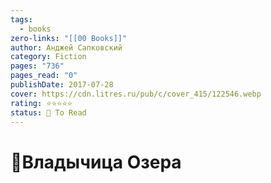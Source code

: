 ```yaml
---
tags:
  - books
zero-links: "[[00 Books]]"
author: Анджей Сапковский
category: Fiction
pages: "736"
pages_read: "0"
publishDate: 2017-07-28
cover: https://cdn.litres.ru/pub/c/cover_415/122546.webp
rating: ⭐⭐⭐⭐⭐
status: 📌 To Read
---
```

# 📔Владычица Озера
